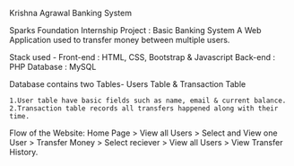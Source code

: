 Krishna Agrawal Banking System

Sparks Foundation Internship Project : Basic Banking System
A Web Application used to transfer money between multiple users.

Stack used - Front-end : HTML, CSS, Bootstrap & Javascript Back-end : PHP Database : MySQL

Database contains two Tables- Users Table & Transaction Table

    1.User table have basic fields such as name, email & current balance.
    2.Transaction table records all transfers happened along with their time.

Flow of the Website: Home Page > View all Users > Select and View one User > Transfer Money > Select reciever > View all Users > View Transfer History.
